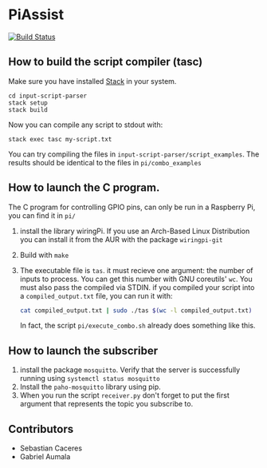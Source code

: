 # PiAssist

[![Build
Status](https://travis-ci.org/GAumala/PiAssist.svg?branch=master)](https://travis-ci.org/GAumala/PiAssist)

## How to build the script compiler (tasc)

Make sure you have installed
[Stack](https://docs.haskellstack.org/en/stable/README/) in your system.

```
cd input-script-parser
stack setup
stack build
```
Now you can compile any script to stdout with:

```
stack exec tasc my-script.txt
```

You can try compiling the files in `input-script-parser/script_examples`. The
results should be identical to the files in `pi/combo_examples`

## How to launch the C program.

The C program for controlling GPIO pins, can only be run in a Raspberry Pi, you
can find it in `pi/`

1. install the library wiringPi. If you use an Arch-Based Linux Distribution you 
   can install it from the AUR with the package `wiringpi-git`
2. Build with `make`
3. The executable file is `tas`. it must recieve one argument: the number of
   inputs to process. You can get this number with GNU coreutils' `wc`. You must
   also pass the compiled via STDIN. if you compiled your script into a
   `compiled_output.txt` file, you can run it with:

   ```bash
   cat compiled_output.txt | sudo ./tas $(wc -l compiled_output.txt) 
   ```
   In fact, the script `pi/execute_combo.sh` already does something like this.


## How to launch the subscriber

1. install the package  `mosquitto`. Verify that the server is successfully running using `systemctl status mosquitto` 
2. Install the `paho-mosquitto` library using pip.
3. When you run the script `receiver.py` don't forget to put the first argument that represents the topic you subscribe to.

## Contributors

* Sebastian Caceres
* Gabriel Aumala

